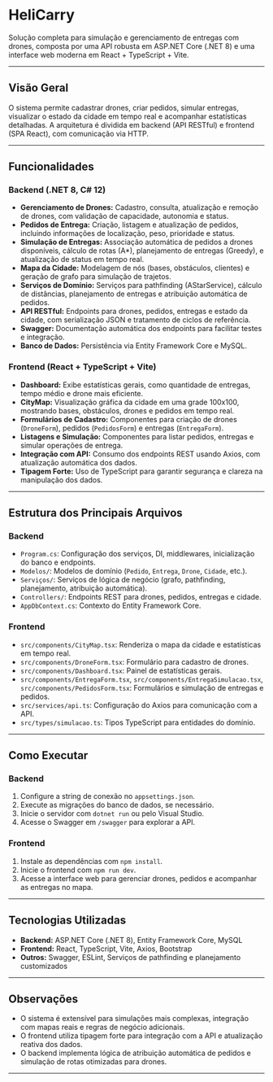 
# HeliCarry

Solução completa para simulação e gerenciamento de entregas com drones, composta por uma API robusta em ASP.NET Core (.NET 8) e uma interface web moderna em React + TypeScript + Vite.

---

## Visão Geral

O sistema permite cadastrar drones, criar pedidos, simular entregas, visualizar o estado da cidade em tempo real e acompanhar estatísticas detalhadas. A arquitetura é dividida em backend (API RESTful) e frontend (SPA React), com comunicação via HTTP.

---

## Funcionalidades

### Backend (.NET 8, C# 12)

- **Gerenciamento de Drones:** Cadastro, consulta, atualização e remoção de drones, com validação de capacidade, autonomia e status.
- **Pedidos de Entrega:** Criação, listagem e atualização de pedidos, incluindo informações de localização, peso, prioridade e status.
- **Simulação de Entregas:** Associação automática de pedidos a drones disponíveis, cálculo de rotas (A*), planejamento de entregas (Greedy), e atualização de status em tempo real.
- **Mapa da Cidade:** Modelagem de nós (bases, obstáculos, clientes) e geração de grafo para simulação de trajetos.
- **Serviços de Domínio:** Serviços para pathfinding (AStarService), cálculo de distâncias, planejamento de entregas e atribuição automática de pedidos.
- **API RESTful:** Endpoints para drones, pedidos, entregas e estado da cidade, com serialização JSON e tratamento de ciclos de referência.
- **Swagger:** Documentação automática dos endpoints para facilitar testes e integração.
- **Banco de Dados:** Persistência via Entity Framework Core e MySQL.

### Frontend (React + TypeScript + Vite)

- **Dashboard:** Exibe estatísticas gerais, como quantidade de entregas, tempo médio e drone mais eficiente.
- **CityMap:** Visualização gráfica da cidade em uma grade 100x100, mostrando bases, obstáculos, drones e pedidos em tempo real.
- **Formulários de Cadastro:** Componentes para criação de drones (`DroneForm`), pedidos (`PedidosForm`) e entregas (`EntregaForm`).
- **Listagens e Simulação:** Componentes para listar pedidos, entregas e simular operações de entrega.
- **Integração com API:** Consumo dos endpoints REST usando Axios, com atualização automática dos dados.
- **Tipagem Forte:** Uso de TypeScript para garantir segurança e clareza na manipulação dos dados.

---

## Estrutura dos Principais Arquivos

### Backend

- `Program.cs`: Configuração dos serviços, DI, middlewares, inicialização do banco e endpoints.
- `Modelos/`: Modelos de domínio (`Pedido`, `Entrega`, `Drone`, `Cidade`, etc.).
- `Serviços/`: Serviços de lógica de negócio (grafo, pathfinding, planejamento, atribuição automática).
- `Controllers/`: Endpoints REST para drones, pedidos, entregas e cidade.
- `AppDbContext.cs`: Contexto do Entity Framework Core.

### Frontend

- `src/components/CityMap.tsx`: Renderiza o mapa da cidade e estatísticas em tempo real.
- `src/components/DroneForm.tsx`: Formulário para cadastro de drones.
- `src/components/Dashboard.tsx`: Painel de estatísticas gerais.
- `src/components/EntregaForm.tsx`, `src/components/EntregaSimulacao.tsx`, `src/components/PedidosForm.tsx`: Formulários e simulação de entregas e pedidos.
- `src/services/api.ts`: Configuração do Axios para comunicação com a API.
- `src/types/simulacao.ts`: Tipos TypeScript para entidades do domínio.

---

## Como Executar

### Backend

1. Configure a string de conexão no `appsettings.json`.
2. Execute as migrações do banco de dados, se necessário.
3. Inicie o servidor com `dotnet run` ou pelo Visual Studio.
4. Acesse o Swagger em `/swagger` para explorar a API.

### Frontend

1. Instale as dependências com `npm install`.
2. Inicie o frontend com `npm run dev`.
3. Acesse a interface web para gerenciar drones, pedidos e acompanhar as entregas no mapa.

---

## Tecnologias Utilizadas

- **Backend:** ASP.NET Core (.NET 8), Entity Framework Core, MySQL
- **Frontend:** React, TypeScript, Vite, Axios, Bootstrap
- **Outros:** Swagger, ESLint, Serviços de pathfinding e planejamento customizados

---

## Observações

- O sistema é extensível para simulações mais complexas, integração com mapas reais e regras de negócio adicionais.
- O frontend utiliza tipagem forte para integração com a API e atualização reativa dos dados.
- O backend implementa lógica de atribuição automática de pedidos e simulação de rotas otimizadas para drones.

---
